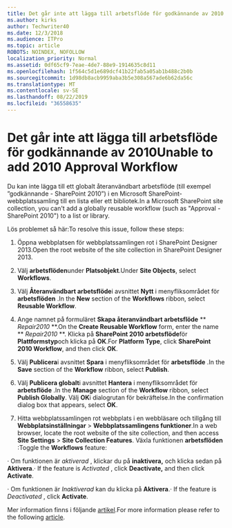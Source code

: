 ```yaml
---
title: Det går inte att lägga till arbetsflöde för godkännande av 2010
ms.author: kirks
author: Techwriter40
ms.date: 12/3/2018
ms.audience: ITPro
ms.topic: article
ROBOTS: NOINDEX, NOFOLLOW
localization_priority: Normal
ms.assetid: 0df65cf9-7eae-4de7-88e9-1914635c8d11
ms.openlocfilehash: 1f564c5d1e689dcf41b22fab5a05ab1b488c2b0b
ms.sourcegitcommit: 1d98db8acb9959aba3b5e308a567ade6b62da56c
ms.translationtype: MT
ms.contentlocale: sv-SE
ms.lasthandoff: 08/22/2019
ms.locfileid: "36558635"
---
```

# <a name="unable-to-add-2010-approval-workflow"></a><span data-ttu-id="1ceea-102">Det går inte att lägga till arbetsflöde för godkännande av 2010</span><span class="sxs-lookup"><span data-stu-id="1ceea-102">Unable to add 2010 Approval Workflow</span></span>

<span data-ttu-id="1ceea-103">Du kan inte lägga till ett globalt återanvändbart arbetsflöde (till exempel ”godkännande - SharePoint 2010”) i en Microsoft SharePoint-webbplatssamling till en lista eller ett bibliotek.</span><span class="sxs-lookup"><span data-stu-id="1ceea-103">In a Microsoft SharePoint site collection, you can't add a globally reusable workflow (such as "Approval - SharePoint 2010") to a list or library.</span></span>
  
<span data-ttu-id="1ceea-104">Lös problemet så här:</span><span class="sxs-lookup"><span data-stu-id="1ceea-104">To resolve this issue, follow these steps:</span></span> 
  
1. <span data-ttu-id="1ceea-105">Öppna webbplatsen för webbplatssamlingen rot i SharePoint Designer 2013.</span><span class="sxs-lookup"><span data-stu-id="1ceea-105">Open the root website of the site collection in SharePoint Designer 2013.</span></span>
  
2. <span data-ttu-id="1ceea-106">Välj **arbetsflöden**under **Platsobjekt**.</span><span class="sxs-lookup"><span data-stu-id="1ceea-106">Under **Site Objects**, select **Workflows**.</span></span> 
  
3. <span data-ttu-id="1ceea-107">Välj **Återanvändbart arbetsflöde**i avsnittet **Nytt** i menyfliksområdet för **arbetsflöden** .</span><span class="sxs-lookup"><span data-stu-id="1ceea-107">In the **New** section of the **Workflows** ribbon, select **Reusable Workflow**.</span></span> 
  
4. <span data-ttu-id="1ceea-108">Ange namnet på formuläret **Skapa återanvändbart arbetsflöde** \*\* *Repair2010* \*\*.</span><span class="sxs-lookup"><span data-stu-id="1ceea-108">On the **Create Reusable Workflow** form, enter the name \*\* *Repair2010* \*\*.</span></span> <span data-ttu-id="1ceea-109">Klicka på **SharePoint 2010 arbetsflöde**för **Plattformstyp**och klicka på **OK**.</span><span class="sxs-lookup"><span data-stu-id="1ceea-109">For **Platform Type**, click **SharePoint 2010 Workflow**, and then click **OK**.</span></span> 
  
1. <span data-ttu-id="1ceea-110">Välj **Publicera**i avsnittet **Spara** i menyfliksområdet för **arbetsflöde** .</span><span class="sxs-lookup"><span data-stu-id="1ceea-110">In the **Save** section of the **Workflow** ribbon, select **Publish**.</span></span> 
  
2. <span data-ttu-id="1ceea-111">Välj **Publicera globalt**i avsnittet **Hantera** i menyfliksområdet för **arbetsflöde** .</span><span class="sxs-lookup"><span data-stu-id="1ceea-111">In the **Manage** section of the **Workflow** ribbon, select **Publish Globally**.</span></span> <span data-ttu-id="1ceea-112">Välj **OK**i dialogrutan för bekräftelse.</span><span class="sxs-lookup"><span data-stu-id="1ceea-112">In the confirmation dialog box that appears, select **OK**.</span></span> 
  
3. <span data-ttu-id="1ceea-113">Hitta webbplatssamlingen rot webbplats i en webbläsare och tillgång till **Webbplatsinställningar** \> **Webbplatssamlingens funktioner**.</span><span class="sxs-lookup"><span data-stu-id="1ceea-113">In a web browser, locate the root website of the site collection, and then access **Site Settings** \> **Site Collection Features**.</span></span> <span data-ttu-id="1ceea-114">Växla funktionen **arbetsflöden** :</span><span class="sxs-lookup"><span data-stu-id="1ceea-114">Toggle the **Workflows** feature:</span></span> 
  
<span data-ttu-id="1ceea-115">· Om funktionen är *aktiverad* , klickar du på **inaktivera,** och klicka sedan på **Aktivera**.</span><span class="sxs-lookup"><span data-stu-id="1ceea-115">· If the feature is  *Activated*  , click **Deactivate,** and then click **Activate**.</span></span> 
  
<span data-ttu-id="1ceea-116">· Om funktionen är *Inaktiverad* kan du klicka på **Aktivera**.</span><span class="sxs-lookup"><span data-stu-id="1ceea-116">· If the feature is  *Deactivated*  , click **Activate**.</span></span> 
  
<span data-ttu-id="1ceea-117">Mer information finns i följande [artikel](https://go.microsoft.com/fwlink/?linkid=2047770&amp;clcid=0x409).</span><span class="sxs-lookup"><span data-stu-id="1ceea-117">For more information please refer to the following [article](https://go.microsoft.com/fwlink/?linkid=2047770&amp;clcid=0x409).</span></span>
  

